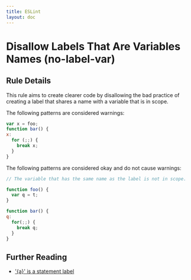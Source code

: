 ```yaml
---
title: ESLint
layout: doc
---
```

<!-- Note: No pull requests accepted for this file. See README.md in the root directory for details. -->
# Disallow Labels That Are Variables Names (no-label-var)

## Rule Details

This rule aims to create clearer code by disallowing the bad practice of creating a label that shares a name with a variable that is in scope.

The following patterns are considered warnings:

```js
var x = foo;
function bar() {
x:
  for (;;) {
    break x;
  }
}
```

The following patterns are considered okay and do not cause warnings:

```js
// The variable that has the same name as the label is not in scope.

function foo() {
  var q = t;
}

function bar() {
q:
  for(;;) {
    break q;
  }
}
```

## Further Reading

* ['{a}' is a statement label](http://jslinterrors.com/a-is-a-statement-label/)
